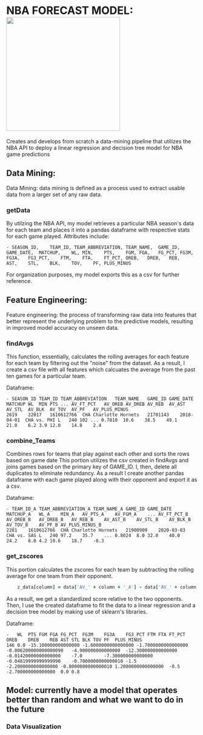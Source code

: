 # NBA FORECAST MODEL: <img src="https://a4.espncdn.com/combiner/i?img=%2Fi%2Fespn%2Fmisc_logos%2F500%2Fnba.png" width="300" height="300"/>

Creates and develops from scratch a data-mining pipeline that utilizes the NBA API to deploy a linear regression and decision tree model for NBA game predictions

## Data Mining: 

Data Mining: data mining is defined as a process used to extract usable data from a larger set of any raw data.
### getData
By utilzing the NBA API, my model retrieves a particular NBA season's data for each team and places it into a pandas dataframe with respective stats for each game played. Attributes include:  

    - SEASON_ID,	TEAM_ID, TEAM_ABBREVIATION,	TEAM_NAME,	GAME_ID,	GAME_DATE,	MATCHUP,	WL,	MIN,	PTS,	FGM, FGA,	FG_PCT,	FG3M,	FG3A,	FG3_PCT,	FTM,	FTA,	FT_PCT,	OREB,	DREB,	REB,	AST,	STL,	BLK,	TOV,	PF,	PLUS_MINUS

For organization purposes, my model exports this as a csv for further reference. 

## Feature Engineering: 

Feature engineering: the process of transforming raw data into features that better represent the underlying problem to the predictive models, resulting in improved model accuracy on unseen data.

### findAvgs
This function, essentially, calculates the rolling averages for each feature for each team by filtering out the "noise" from the dataset. As a result, I create a csv file with all features which calcuates the average from the past ten games for a particular team.

Dataframe: 

    - SEASON_ID	TEAM_ID	TEAM_ABBREVIATION	TEAM_NAME	GAME_ID	GAME_DATE	MATCHUP	WL	MIN	PTS	...	AV_FT_PCT	AV_OREB	AV_DREB	AV_REB	AV_AST	AV_STL	AV_BLK	AV_TOV	AV_PF	AV_PLUS_MINUS
    2619	22017	1610612766	CHA	Charlotte Hornets	21701143	2018-04-01	CHA vs. PHI	L	240	102	...	0.7810	10.6	38.5	49.1	21.0	6.2	3.9	12.0	14.8	2.4

### combine_Teams
Combines rows for teams that play against each other and sorts the rows based on game date
This portion utilizes the csv created in findAvgs and joins games based on the primary key of GAME_ID. I, then, delete all duplicates to eliminate redundancy. As a result I create another pandas dataframe with each game played along with their opponent and export it as a csv.

Dataframe: 

    - TEAM_ID_A	TEAM_ABBREVIATION_A	TEAM_NAME_A	GAME_ID	GAME_DATE	MATCHUP_A	WL_A	MIN_A	AV_PTS_A	AV_FGM_A	...	AV_FT_PCT_B	AV_OREB_B	AV_DREB_B	AV_REB_B	AV_AST_B	AV_STL_B	AV_BLK_B	AV_TOV_B	AV_PF_B	AV_PLUS_MINUS_B
    2281	1610612766	CHA	Charlotte Hornets	21900909	2020-03-03	CHA vs. SAS	L	240	97.2	35.7	...	0.8024	8.0	32.0	40.0	24.2	8.0	4.2	10.6	18.7	-8.3

### get_zscores
This portion calculates the zscores for each team by subtracting the rolling average for one team from their opponent. 

```for column in z_data.columns[1:]:
    z_data[column] = data['AV_' + column + '_A'] - data['AV_' + column + '_B']
```

As a result, we get a standardized score relative to the two opponents. Then, I use the created dataframe to fit the data to a linear regression and a decision tree model by making use of sklearn's libraries.

Dataframe: 

    - 	WL	PTS	FGM	FGA	FG_PCT	FG3M	FG3A	FG3_PCT	FTM	FTA	FT_PCT	OREB	DREB	REB	AST	STL	BLK	TOV	PF	PLUS_MINUS
    146	0.0	-15.100000000000000	-1.6000000000000000	-1.7000000000000000	-0.006200000000000090	-4.900000000000000	-12.300000000000000	-0.01420000000000000	-7.0	    -7.300000000000000	-0.04819999999999990	-0.7000000000000010	-1.5	-2.2000000000000000	-0.8000000000000010	1.2000000000000000	-0.5	        -2.700000000000000	0.0	0.8

## Model: currently have a model that operates better than random and what we want to do in the future
### Data Visualization


